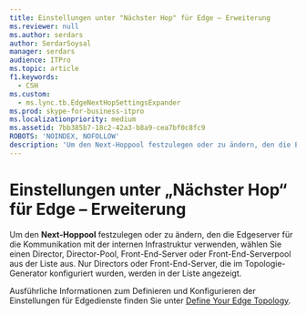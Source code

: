 ```yaml
---
title: Einstellungen unter "Nächster Hop" für Edge – Erweiterung
ms.reviewer: null
ms.author: serdars
author: SerdarSoysal
manager: serdars
audience: ITPro
ms.topic: article
f1.keywords:
  - CSH
ms.custom:
  - ms.lync.tb.EdgeNextHopSettingsExpander
ms.prod: skype-for-business-itpro
ms.localizationpriority: medium
ms.assetid: 7bb385b7-18c2-42a3-b8a9-cea7bf0c8fc9
ROBOTS: 'NOINDEX, NOFOLLOW'
description: 'Um den Next-Hoppool festzulegen oder zu ändern, den die Edgeserver für die Kommunikation mit der internen Infrastruktur verwenden, wählen Sie einen Director, Director-Pool, Front-End-Server oder Front-End-Serverpool aus der Liste aus. Nur Directors oder Front-End-Server, die im Topologie-Generator konfiguriert wurden, werden in der Liste angezeigt.'
---
```


# <a name="edge-next-hop-settings-expander"></a>Einstellungen unter „Nächster Hop“ für Edge – Erweiterung

Um den **Next-Hoppool** festzulegen oder zu ändern, den die Edgeserver für die Kommunikation mit der internen Infrastruktur verwenden, wählen Sie einen Director, Director-Pool, Front-End-Server oder Front-End-Serverpool aus der Liste aus. Nur Directors oder Front-End-Server, die im Topologie-Generator konfiguriert wurden, werden in der Liste angezeigt.

Ausführliche Informationen zum Definieren und Konfigurieren der Einstellungen für Edgedienste finden Sie unter [Define Your Edge Topology](/previous-versions/office/lync-server-2013/lync-server-2013-define-your-edge-topology).